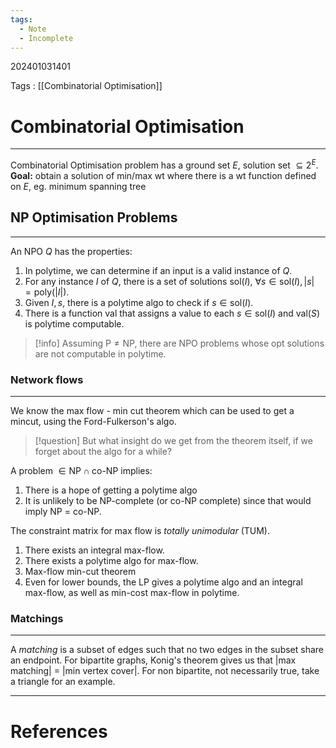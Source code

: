 ```yaml
---
tags:
  - Note
  - Incomplete
---
```

202401031401

Tags : [[Combinatorial Optimisation]]
# Combinatorial Optimisation
---
Combinatorial Optimisation problem has a ground set $E$, solution set $\subseteq 2^{E}$.
**Goal:** obtain a solution of min/max wt where there is a wt function defined on $E$, eg. minimum spanning tree

## NP Optimisation Problems
---
An NPO $Q$ has the properties:
1. In polytime, we can determine if an input is a valid instance of $Q$.
2. For any instance $I$ of $Q$, there is a set of solutions $\text{sol}(I)$, $\forall s \in \text{sol}(I), |s|=\text{poly}(|I|)$.
3. Given $I,s,$ there is a polytime algo to check if $s \in \text{sol}(I)$.
4. There is a function $\text{val}$ that assigns a value to each $s \in \text{sol}(I)$ and $\text{val}(S)$ is polytime computable.

> [!info] Assuming $\text{P}\neq \text{NP}$, there are NPO problems whose opt solutions are not computable in polytime.


### Network flows
---
We know the max flow - min cut theorem which can be used to get a mincut, using the Ford-Fulkerson's algo.

> [!question] But what insight do we get from the theorem itself, if we forget about the algo for a while?

A problem $\in \text{NP} \cap \text{co-NP}$ implies:
1. There is a hope of getting a polytime algo
2. It is unlikely to be NP-complete (or co-NP complete) since that would imply NP = co-NP.

The constraint matrix for max flow is *totally unimodular* (TUM).
1. There exists an integral max-flow.
2. There exists a polytime algo for max-flow.
3. Max-flow min-cut theorem
4. Even for lower bounds, the LP gives a polytime algo and an integral max-flow, as well as min-cost max-flow in polytime.


### Matchings
---
A *matching* is a subset of edges such that no two edges in the subset share an endpoint.
For bipartite graphs, Konig's theorem gives us that |max matching| = |min vertex cover|.
For non bipartite, not necessarily true, take a triangle for an example.


---
# References
